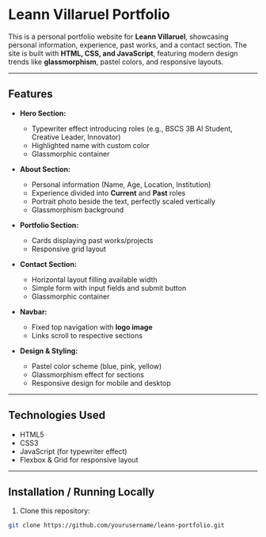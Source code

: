 # Leann Villaruel Portfolio

This is a personal portfolio website for **Leann Villaruel**, showcasing personal information, experience, past works, and a contact section. The site is built with **HTML, CSS, and JavaScript**, featuring modern design trends like **glassmorphism**, pastel colors, and responsive layouts.

---

## Features

- **Hero Section:**  
  - Typewriter effect introducing roles (e.g., BSCS 3B AI Student, Creative Leader, Innovator)  
  - Highlighted name with custom color  
  - Glassmorphic container

- **About Section:**  
  - Personal information (Name, Age, Location, Institution)  
  - Experience divided into **Current** and **Past** roles  
  - Portrait photo beside the text, perfectly scaled vertically  
  - Glassmorphism background

- **Portfolio Section:**  
  - Cards displaying past works/projects  
  - Responsive grid layout

- **Contact Section:**  
  - Horizontal layout filling available width  
  - Simple form with input fields and submit button  
  - Glassmorphic container

- **Navbar:**  
  - Fixed top navigation with **logo image**  
  - Links scroll to respective sections

- **Design & Styling:**  
  - Pastel color scheme (blue, pink, yellow)  
  - Glassmorphism effect for sections  
  - Responsive design for mobile and desktop

---

## Technologies Used

- HTML5  
- CSS3  
- JavaScript (for typewriter effect)  
- Flexbox & Grid for responsive layout  

---

## Installation / Running Locally

1. Clone this repository:

```bash
git clone https://github.com/yourusername/leann-portfolio.git

